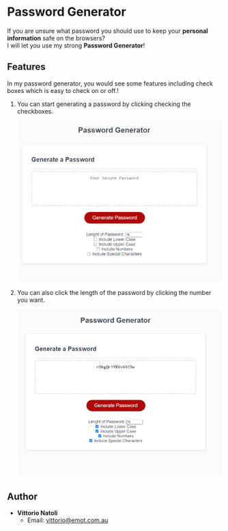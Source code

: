# Password Generator

If you are unsure what password you should use to keep your **personal information** safe on the browsers?  
I will let you use my strong **Password Generator**!

## Features

In my password generator, you would see some  features including check boxes which is easy to check on or off.!

1. You can start generating a password by clicking checking the checkboxes.

    ![Image Caption](image/password-generator.png)

2. You can also click the length of the password by clicking the number you want.

    ![Image Caption](image/generated.png)

## Author

- **Vittorio Natoli**
    - Email: vittorio@emot.com.au

